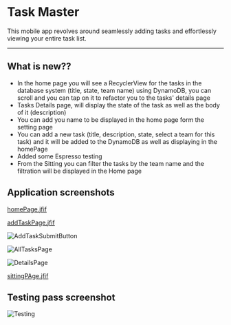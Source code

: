 # Task Master

This mobile app revolves around seamlessly adding tasks and effortlessly viewing your entire task list.

---

## What is new??

- In the home page you will see a RecyclerView for the tasks in the database system (title, state, team name) using DynamoDB, you can scroll and you can tap on it to refactor you to the tasks' details page
- Tasks Details page, will display the state of the task as well as the body of it (description)
- You can add you name to be displayed in the home page form the setting page 
- You can add a new task (title, description, state, select a team for this task) and it will be added to the DynamoDB as well as displaying in the homePage
- Added some Espresso testing 
- From the Sitting you can filter the tasks by the team name and the filtration will be displayed in the Home page 

## Application screenshots

[homePage.jfif](screenshots%2FhomePage.jfif)

[addTaskPage.jfif](screenshots%2FaddTaskPage.jfif)

![AddTaskSubmitButton](/screenshots/addTaskSubmittion.jfif)

![AllTasksPage](/screenshots/allTasksPage.jpeg)

![DetailsPage](/screenshots/detailsPage.jfif)

[sittingPAge.jfif](screenshots%2FsittingPAge.jfif)

## Testing pass screenshot

![Testing](/screenshots/testPass.png)
